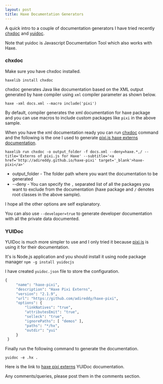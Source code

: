 ```yaml
---
layout: post
title: Haxe Documentation Generators
---
```


A quick intro to a couple of documentation generators I have tried recently [chxdoc](https://github.com/ibilon/chxdoc) and [yuidoc](http://yui.github.io/yuidoc/).

Note that yuidoc is Javascript Documentation Tool which also works with Haxe.

### chxdoc ###
Make sure you have chxdoc installed.

`haxelib install chxdoc`

chxdoc generates Java like documentation based on the XML output generated by haxe compiler using `xml` compiler parameter as shown below.

`haxe -xml docs.xml --macro include('pixi')`

By default, compiler generates the xml documentation for haxe package and you can use macros to include custom packages like `pixi` in the above sample.

When you have the xml documentation ready you can run [chxdoc](https://github.com/ibilon/chxdoc) command and the following is the one I used to generate [pixi.js haxe externs documentation](http://adireddy.github.io/docs/haxe-pixi/).

`haxelib run chxdoc -o output_folder -f docs.xml --deny=haxe.*,/ --title='Externs of pixi.js for Haxe' --subtitle='<a href='http://adireddy.github.io/haxe-pixi' target='_blank'>haxe-pixi</a>'`

* output_folder - The folder path where you want the documentation to be generated
* --deny - You can specify the `,` separated list of all the packages you want to exclude from the documentation (haxe package and `/` denotes root classes in the above sample).

I hope all the other options are self explanatory.
 
You can also use `--developer=true` to generate developer documentation with all the private data documented.

### YUIDoc ###

YUIDoc is much more simpler to use and I only tried it because [pixi.js](http://www.goodboydigital.com/pixijs/docs/) is using it for their documentation.

It's is Node.js application and you should install it using node package manager `npm -g install yuidocjs`

I have created `yuidoc.json` file to store the configuration.

```haxe
{
     "name": "haxe-pixi",
     "description": "Haxe Pixi Externs",
     "version": "2.1.9",
     "url": "https://github.com/adireddy/haxe-pixi",
     "options": {
         "linkNatives": "true",
         "attributesEmit": "true",
         "selleck": "true",
         "ignorePaths": [ "demos" ],
         "paths": "*/hx",
         "outdir": "yui"
     }
 }
```

Finally run the following command to generate the documentation.

`yuidoc -e .hx .`

Here is the link to [haxe pixi externs](http://adireddy.github.io/docs/haxe-pixi/yui/) YUIDoc documentation.

Any comments/queries, please post them in the comments section.
